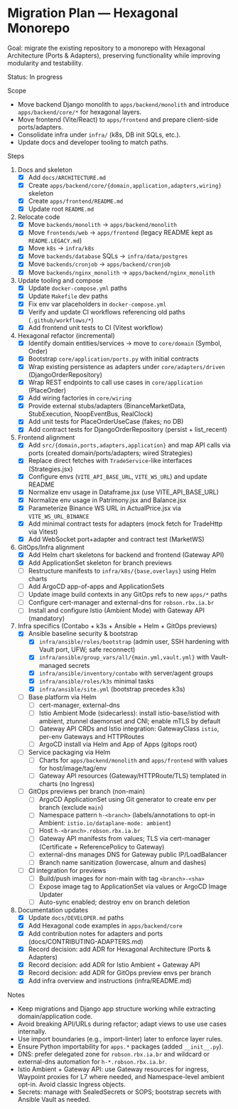 # Migration Plan — Hexagonal Monorepo

Goal: migrate the existing repository to a monorepo with Hexagonal Architecture (Ports & Adapters), preserving functionality while improving modularity and testability.

Status: In progress

Scope
- Move backend Django monolith to `apps/backend/monolith` and introduce `apps/backend/core/*` for hexagonal layers.
- Move frontend (Vite/React) to `apps/frontend` and prepare client-side ports/adapters.
- Consolidate infra under `infra/` (k8s, DB init SQLs, etc.).
- Update docs and developer tooling to match paths.

Steps
1) Docs and skeleton
   - [x] Add `docs/ARCHITECTURE.md`
   - [x] Create `apps/backend/core/{domain,application,adapters,wiring}` skeleton
   - [x] Create `apps/frontend/README.md`
   - [x] Update root `README.md`
2) Relocate code
   - [x] Move `backends/monolith` → `apps/backend/monolith`
   - [x] Move `frontends/web` → `apps/frontend` (legacy README kept as `README.LEGACY.md`)
   - [x] Move `k8s` → `infra/k8s`
   - [x] Move `backends/database` SQLs → `infra/data/postgres`
   - [x] Move `backends/cronjob` → `apps/backend/cronjob`
   - [x] Move `backends/nginx_monolith` → `apps/backend/nginx_monolith`
3) Update tooling and compose
   - [x] Update `docker-compose.yml` paths
   - [x] Update `Makefile` dev paths
   - [x] Fix env var placeholders in `docker-compose.yml`
   - [x] Verify and update CI workflows referencing old paths (`.github/workflows/*`)
   - [x] Add frontend unit tests to CI (Vitest workflow)
4) Hexagonal refactor (incremental)
   - [x] Identify domain entities/services → move to `core/domain` (Symbol, Order)
   - [x] Bootstrap `core/application/ports.py` with initial contracts
   - [x] Wrap existing persistence as adapters under `core/adapters/driven` (DjangoOrderRepository)
   - [x] Wrap REST endpoints to call use cases in `core/application` (PlaceOrder)
   - [x] Add wiring factories in `core/wiring`
   - [x] Provide external stubs/adapters (BinanceMarketData, StubExecution, NoopEventBus, RealClock)
   - [x] Add unit tests for PlaceOrderUseCase (fakes; no DB)
   - [x] Add contract tests for DjangoOrderRepository (persist + list_recent)
5) Frontend alignment
   - [x] Add `src/{domain,ports,adapters,application}` and map API calls via ports (created domain/ports/adapters; wired Strategies)
   - [x] Replace direct fetches with `TradeService`-like interfaces (Strategies.jsx)
   - [x] Configure envs (`VITE_API_BASE_URL`, `VITE_WS_URL`) and update README
   - [x] Normalize env usage in Dataframe.jsx (use VITE_API_BASE_URL)
   - [x] Normalize env usage in Patrimony.jsx and Balance.jsx
   - [x] Parameterize Binance WS URL in ActualPrice.jsx via `VITE_WS_URL_BINANCE`
   - [x] Add minimal contract tests for adapters (mock fetch for TradeHttp via Vitest)
   - [x] Add WebSocket port+adapter and contract test (MarketWS)
6) GitOps/Infra alignment
   - [x] Add Helm chart skeletons for backend and frontend (Gateway API)
   - [x] Add ApplicationSet skeleton for branch previews
   - [ ] Restructure manifests to `infra/k8s/{base,overlays}` using Helm charts
   - [ ] Add ArgoCD app-of-apps and ApplicationSets
   - [ ] Update image build contexts in any GitOps refs to new `apps/*` paths
   - [ ] Configure cert-manager and external-dns for `robson.rbx.ia.br`
   - [ ] Install and configure Istio (Ambient Mode) with Gateway API (mandatory)

8) Infra specifics (Contabo + k3s + Ansible + Helm + GitOps previews)
   - [x] Ansible baseline security & bootstrap
       - [x] `infra/ansible/roles/bootstrap` (admin user, SSH hardening with Vault port, UFW; safe reconnect)
       - [x] `infra/ansible/group_vars/all/{main.yml,vault.yml}` with Vault-managed secrets
       - [x] `infra/ansible/inventory/contabo` with server/agent groups
       - [x] `infra/ansible/roles/k3s` minimal tasks
       - [x] `infra/ansible/site.yml` (bootstrap precedes k3s)
   - [ ] Base platform via Helm
       - [ ] cert-manager, external-dns
       - [ ] Istio Ambient Mode (sidecarless): install istio-base/istiod with ambient, ztunnel daemonset and CNI; enable mTLS by default
       - [ ] Gateway API CRDs and Istio integration: GatewayClass `istio`, per-env Gateways and HTTPRoutes
       - [ ] ArgoCD install via Helm and App of Apps (gitops root)
   - [ ] Service packaging via Helm
       - [ ] Charts for `apps/backend/monolith` and `apps/frontend` with values for host/image/tag/env
       - [ ] Gateway API resources (Gateway/HTTPRoute/TLS) templated in charts (no Ingress)
   - [ ] GitOps previews per branch (non-main)
       - [ ] ArgoCD ApplicationSet using Git generator to create env per branch (exclude `main`)
       - [ ] Namespace pattern `h-<branch>` (labels/annotations to opt-in Ambient: `istio.io/dataplane-mode: ambient`)
       - [ ] Host `h-<branch>.robson.rbx.ia.br`
       - [ ] Gateway API manifests from values; TLS via cert-manager (Certificate + ReferencePolicy to Gateway)
       - [ ] external-dns manages DNS for Gateway public IP/LoadBalancer
       - [ ] Branch name sanitization (lowercase, alnum and dashes)
   - [ ] CI integration for previews
       - [ ] Build/push images for non-main with tag `<branch>-<sha>`
       - [ ] Expose image tag to ApplicationSet via values or ArgoCD Image Updater
       - [ ] Auto-sync enabled; destroy env on branch deletion
7) Documentation updates
   - [x] Update `docs/DEVELOPER.md` paths
   - [x] Add Hexagonal code examples in `apps/backend/core`
   - [x] Add contribution notes for adapters and ports (docs/CONTRIBUTING-ADAPTERS.md)
   - [x] Record decision: add ADR for Hexagonal Architecture (Ports & Adapters)
   - [x] Record decision: add ADR for Istio Ambient + Gateway API
   - [x] Record decision: add ADR for GitOps preview envs per branch
   - [x] Add infra overview and instructions (infra/README.md)

Notes
- Keep migrations and Django app structure working while extracting domain/application code.
- Avoid breaking API/URLs during refactor; adapt views to use use cases internally.
- Use import boundaries (e.g., import-linter) later to enforce layer rules.
- Ensure Python importability for `apps.*` packages (added `__init__.py`).
- DNS: prefer delegated zone for `robson.rbx.ia.br` and wildcard or external-dns automation for `h-*.robson.rbx.ia.br`.
- Istio Ambient + Gateway API: use Gateway resources for ingress, Waypoint proxies for L7 where needed, and Namespace-level ambient opt-in. Avoid classic Ingress objects.
- Secrets: manage with SealedSecrets or SOPS; bootstrap secrets with Ansible Vault as needed.
